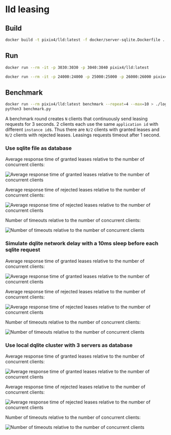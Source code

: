 # lld leasing

## Build

```bash
docker build -t pixix4/lld:latest -f docker/server-sqlite.Dockerfile .
```

## Run

```bash
docker run --rm -it -p 3030:3030 -p 3040:3040 pixix4/lld:latest

docker run --rm -it -p 24000:24000 -p 25000:25000 -p 26000:26000 pixix4/dqlite:latest
```

## Benchmark

```bash
docker run --rm pixix4/lld:latest benchmark --repeat=4 --max=10 > ./logs/benchmark.csv
python3 benchmark.py
```

A benchmark round creates `N` clients that continuously send leasing requests for 3 seconds. 2 clients each use the same `application id` with different `instance id`s. Thus there are `N/2` clients with granted leases and `N/2` clients with rejected leases. Leasings requests timeout after 1 second.

### Use sqlite file as database

Average response time of granted leases relative to the number of concurrent clients:

![Average response time of granted leases relative to the number of concurrent clients](images/bench_0/response-time-granted.png "Average response time of granted leases relative to the number of concurrent clients")

Average response time of rejected leases relative to the number of concurrent clients:

![Average response time of rejected leases relative to the number of concurrent clients](images/bench_0/response-time-rejected.png "Average response time of rejected leases relative to the number of concurrent clients")

Number of timeouts relative to the number of concurrent clients:

![Number of timeouts relative to the number of concurrent clients](images/bench_0/response-count-timeout.png "Number of timeouts relative to the number of concurrent clients")

### Simulate dqlite network delay with a 10ms sleep before each sqlite request

Average response time of granted leases relative to the number of concurrent clients:

![Average response time of granted leases relative to the number of concurrent clients](images/bench_1/response-time-granted.png "Average response time of granted leases relative to the number of concurrent clients")

Average response time of rejected leases relative to the number of concurrent clients:

![Average response time of rejected leases relative to the number of concurrent clients](images/bench_1/response-time-rejected.png "Average response time of rejected leases relative to the number of concurrent clients")

Number of timeouts relative to the number of concurrent clients:

![Number of timeouts relative to the number of concurrent clients](images/bench_1/response-count-timeout.png "Number of timeouts relative to the number of concurrent clients")

### Use local dqlite cluster with 3 servers as database

Average response time of granted leases relative to the number of concurrent clients:

![Average response time of granted leases relative to the number of concurrent clients](images/bench_2/response-time-granted.png "Average response time of granted leases relative to the number of concurrent clients")

Average response time of rejected leases relative to the number of concurrent clients:

![Average response time of rejected leases relative to the number of concurrent clients](images/bench_2/response-time-rejected.png "Average response time of rejected leases relative to the number of concurrent clients")

Number of timeouts relative to the number of concurrent clients:

![Number of timeouts relative to the number of concurrent clients](images/bench_2/response-count-timeout.png "Number of timeouts relative to the number of concurrent clients")
